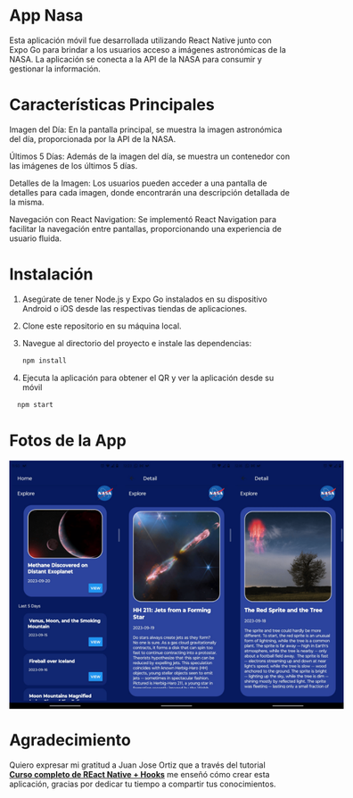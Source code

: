 # App Nasa

Esta aplicación móvil fue desarrollada utilizando React Native junto con Expo Go para brindar a los usuarios acceso a imágenes astronómicas de la NASA. La aplicación se conecta a la API de la NASA para consumir y gestionar la información.

# Características Principales

Imagen del Día: En la pantalla principal, se muestra la imagen astronómica del día, proporcionada por la API de la NASA.

Últimos 5 Días: Además de la imagen del día, se muestra un contenedor con las imágenes de los últimos 5 días.

Detalles de la Imagen: Los usuarios pueden acceder a una pantalla de detalles para cada imagen, donde encontrarán una descripción detallada de la misma.

Navegación con React Navigation: Se implementó React Navigation para facilitar la navegación entre pantallas, proporcionando una experiencia de usuario fluida.

# Instalación

1. Asegúrate de tener Node.js y Expo Go instalados en su dispositivo Android o iOS desde las respectivas tiendas de aplicaciones.

2. Clone este repositorio en su máquina local.

3. Navegue al directorio del proyecto e instale las dependencias:

   ```bash
   npm install
   ```

4. Ejecuta la aplicación para obtener el QR y ver la aplicación desde su móvil

```bash
  npm start
```

# Fotos de la App

<div style="display: flex; justify-content: space-between;">
<img src="./appNasa.1.png" alt="Captura de pantalla de la App Nasa" width="200"  />
<img src="./appNasa.2.png" alt="Captura de pantalla de la App Nasa" width="200"  />
<img src="./appNasa.3.png" alt="Captura de pantalla de la App Nasa" width="200"  />
</div>

# Agradecimiento

Quiero expresar mi gratitud a Juan Jose Ortiz que a través del tutorial [**Curso completo de REact Native + Hooks**](https://www.youtube.com/watch?v=Dl8x8EWXq8s&t=14715s) me enseñó cómo crear esta aplicación, gracias por dedicar tu tiempo a compartir tus conocimientos.
